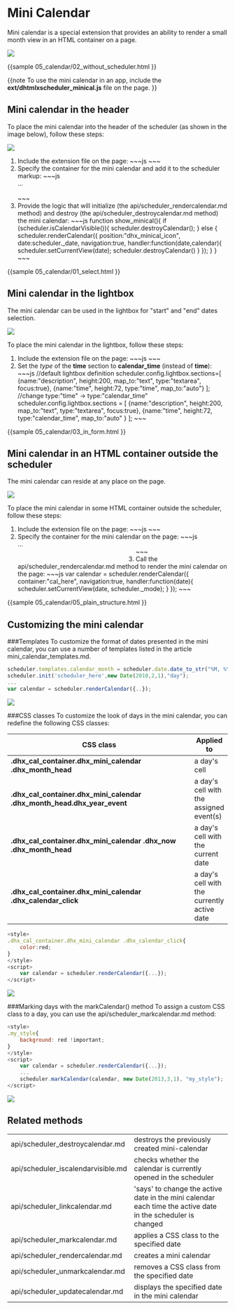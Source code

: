 Mini Calendar 
==============
Mini calendar is a special extension that provides an ability to render a small month view in an HTML container on a page.

<img src="mini_calendar.png"/>

{{sample
	05_calendar/02_without_scheduler.html
}}

{{note
To use the mini calendar in an app, include the **ext/dhtmlxscheduler_minical.js** file on the page.
}}


Mini calendar in the header
-----------------------------------
To place the mini calendar into the header of the scheduler (as shown in the image below), follow these steps:

<img src="calendar_in_header.png"/>

<ol>
	<li>Include the extension file on the page:
~~~js
<script src='/ext/dhtmlxscheduler_minical.js' type="text/javascript"></script>
~~~
	</li>
    <li>Specify the container for the mini calendar and add it to the scheduler markup:
~~~js
<div class="dhx_cal_navline">
	...
	<div class="dhx_cal_date"></div>
	<div class="dhx_minical_icon" id="dhx_minical_icon" 
    onclick="show_minical()">&nbsp;</div>
</div>
~~~
	</li>
    <li> Provide the logic that will initialize (the api/scheduler_rendercalendar.md method) and destroy (the api/scheduler_destroycalendar.md method) the mini calendar:
~~~js
function show_minical(){
	if (scheduler.isCalendarVisible()){
		scheduler.destroyCalendar();
	} else {
		scheduler.renderCalendar({
			position:"dhx_minical_icon",
			date:scheduler._date,
			navigation:true,
			handler:function(date,calendar){
				scheduler.setCurrentView(date);
				scheduler.destroyCalendar()
			}
		});
    }
}
~~~
	</li>
</ol>

{{sample
	05_calendar/01_select.html
}}


Mini calendar in the lightbox
----------------------------------
The mini calendar can be used in the lightbox for "start" and "end" dates selection.

<img src="in_the_lightbox.png"/>

To place the mini calendar in the lightbox, follow these steps:


<ol>
	<li>Include the extension file on the page:
~~~js
<script src='/ext/dhtmlxscheduler_minical.js' type="text/javascript"></script>
~~~
	</li>
    <li>Set the <i>type</i> of the <b>time</b> section to <b>calendar_time</b> (instead of <b>time</b>):
~~~js
//default lightbox definition
scheduler.config.lightbox.sections=[
  {name:"description", height:200, map_to:"text", type:"textarea", focus:true},
  {name:"time", height:72, type:"time", map_to:"auto"}
];
//change type:"time" -> type:"calendar_time"
scheduler.config.lightbox.sections = [
  {name:"description", height:200, map_to:"text", type:"textarea", focus:true},
  {name:"time", height:72, type:"calendar_time", map_to:"auto" }
];
~~~
	</li>
</ol>

{{sample
	05_calendar/03_in_form.html
}}

Mini calendar in an HTML container outside the scheduler
---------------------------------------------------------------------
The mini calendar can reside at any place on the page.

<img src="outside_the_scheduler.png"/>

To place the  mini calendar in some HTML container outside the scheduler, follow these steps:

<ol>
	<li>Include the extension file on the page:
~~~js
<script src='/ext/dhtmlxscheduler_minical.js' type="text/javascript"></script>
~~~
	</li>
    <li>Specify the container for the mini calendar on the page:
~~~js
<div id="scheduler_here" class="dhx_cal_container" ...>
...
</div>

<div style='float: left; padding:10px;'>
		<div id="cal_here" style='width:250px;'></div>
</div>
~~~
	</li>
    <li> Call the api/scheduler_rendercalendar.md method to render the mini calendar on the page:
~~~js
var calendar = scheduler.renderCalendar({
	container:"cal_here", 
	navigation:true,
	handler:function(date){
		scheduler.setCurrentView(date, scheduler._mode);
	}
});
~~~
	</li>
</ol>

{{sample
	05_calendar/05_plain_structure.html
}}

Customizing the mini calendar
---------------------------------------

###Templates
To customize the format of dates presented in the mini calendar, you can use a number of templates listed in the article mini_calendar_templates.md. 

~~~js
scheduler.templates.calendar_month = scheduler.date.date_to_str("%M, %Y");
scheduler.init('scheduler_here',new Date(2010,2,1),"day");
...
var calendar = scheduler.renderCalendar({..});
~~~

<img src="mini_calendar_custom_template.png"/>

###CSS classes
To customize the look of days in the mini calendar, you can redefine the following CSS classes: 

<table class="list"  cellspacing="0" cellpadding="5" border="0">
	<thead>
    	<th>CSS class</th>
    	<th>Applied to</th>
    </thead>
	<tbody>
	<tr>
		<td style="width:490px;text-align:left;font-weight: bold;">.dhx_cal_container.dhx_mini_calendar .dhx_month_head</td>
		<td>a day's cell</td>
	</tr>
	<tr>
		<td style="text-align:left;font-weight: bold;">.dhx_cal_container.dhx_mini_calendar .dhx_month_head.dhx_year_event</td>
		<td>a day's cell with the assigned event(s)</td>
	</tr>
	<tr>
		<td style="text-align:left;font-weight: bold;">.dhx_cal_container.dhx_mini_calendar .dhx_now .dhx_month_head</td>
		<td>a day's cell with the current date </td>
	</tr>
	<tr>
		<td style="text-align:left;font-weight: bold;">.dhx_cal_container.dhx_mini_calendar .dhx_calendar_click</td>
		<td>a day's cell with the currently active date</td>
	</tr>
	<tr>
    </tbody>
</table>

~~~js
<style>
.dhx_cal_container.dhx_mini_calendar .dhx_calendar_click{
    color:red;
}
</style>
<script>
	var calendar = scheduler.renderCalendar({...});
</script>
~~~

<img src="mini_calendar_custom_css.png"/>

###Marking days with the markCalendar() method
To assign a custom CSS class to a day, you can use the api/scheduler_markcalendar.md method:

~~~js
<style>
.my_style{
    background: red !important;
}
</style>
<script>
	var calendar = scheduler.renderCalendar({...});
 	...
	scheduler.markCalendar(calendar, new Date(2013,3,1), "my_style");
</script>
~~~


<img src="mini_calendar_custom_marking.png"/>


Related methods
--------------------------------------
<table class="webixdoc_links">
	<tbody>
    <tr>
		<td class="webixdoc_links0">  api/scheduler_destroycalendar.md</td>
		<td>destroys the previously created mini-calendar</td>
	</tr>
	<tr>
		<td class="webixdoc_links0">api/scheduler_iscalendarvisible.md</td>
		<td>checks whether the calendar is currently opened in the scheduler</td>
	</tr>
	<tr>
		<td class="webixdoc_links0">api/scheduler_linkcalendar.md</td>
		<td>'says' to change the active date in the mini calendar each time the active date in the scheduler is changed </td>
	</tr>
	<tr>
		<td class="webixdoc_links0">api/scheduler_markcalendar.md</td>
		<td>applies a CSS class to the specified date</td>
	</tr>
	<tr>
		<td class="webixdoc_links0"> api/scheduler_rendercalendar.md</td>
		<td>creates a mini calendar </td>
	</tr>
	<tr>
		<td class="webixdoc_links0">api/scheduler_unmarkcalendar.md</td>
		<td>removes a CSS class from the specified date</td>
	</tr>
	<tr>
		<td class="webixdoc_links0">api/scheduler_updatecalendar.md</td>
		<td>displays the specified date in the mini calendar</td>
	</tr>
	</tbody>
</table>

